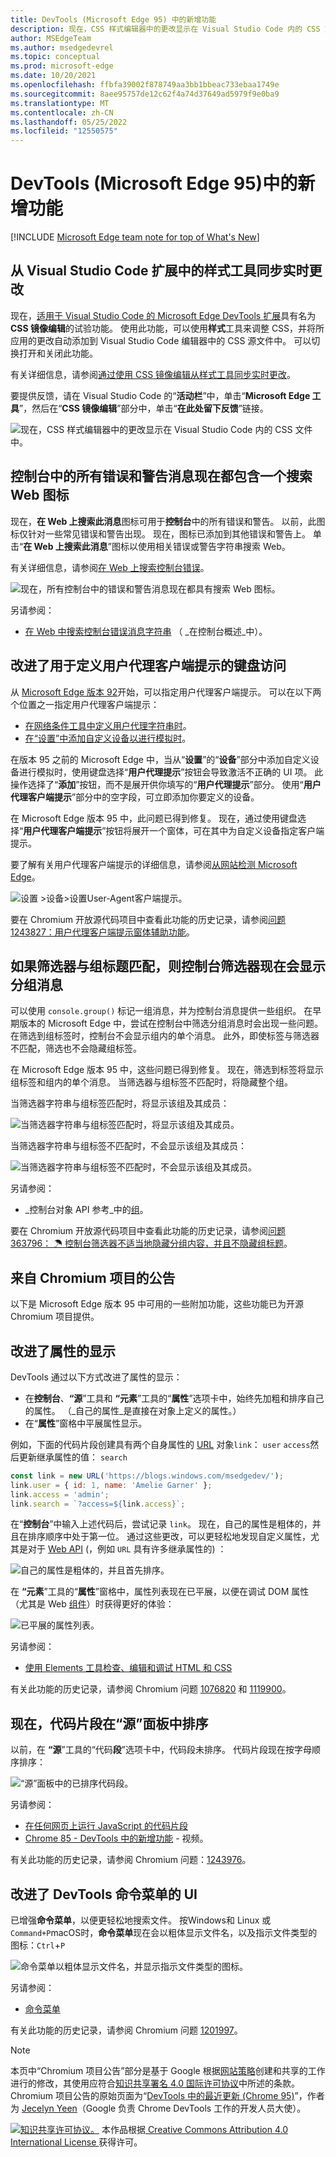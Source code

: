 ```yaml
---
title: DevTools (Microsoft Edge 95) 中的新增功能
description: 现在，CSS 样式编辑器中的更改显示在 Visual Studio Code 内的 CSS 文件中。  所有控制台错误和警告现在都包含一个搜索 Web 图标。  改进了用于定义用户代理客户端提示的键盘访问。  改进了控制台中分组消息的筛选。
author: MSEdgeTeam
ms.author: msedgedevrel
ms.topic: conceptual
ms.prod: microsoft-edge
ms.date: 10/20/2021
ms.openlocfilehash: ffbfa39002f878749aa3bb1bbeac733ebaa1749e
ms.sourcegitcommit: 8aee95757de12c62f4a74d37649ad5979f9e0ba9
ms.translationtype: MT
ms.contentlocale: zh-CN
ms.lasthandoff: 05/25/2022
ms.locfileid: "12550575"
---
```

# <a name="whats-new-in-devtools-microsoft-edge-95"></a>DevTools (Microsoft Edge 95)中的新增功能

[!INCLUDE [Microsoft Edge team note for top of What's New](../../includes/edge-whats-new-note.md)]


<!-- ====================================================================== -->
## <a name="sync-live-changes-from-the-styles-tool-in-the-visual-studio-code-extension"></a>从 Visual Studio Code 扩展中的样式工具同步实时更改

<!-- Title: CSS Mirror Editing in Visual Studio Code -->
<!-- Subtitle: Changes in the CSS Styles editor now show up in your CSS files inside Visual Studio Code. -->

现在，[适用于 Visual Studio Code 的 Microsoft Edge DevTools 扩展](https://marketplace.visualstudio.com/items?itemName=ms-edgedevtools.vscode-edge-devtools)具有名为 **CSS 镜像编辑**的试验功能。  使用此功能，可以使用**样式**工具来调整 CSS，并将所应用的更改自动添加到 Visual Studio Code 编辑器中的 CSS 源文件中。  可以切换打开和关闭此功能。

有关详细信息，请参阅[通过使用 CSS 镜像编辑从样式工具同步实时更改](../../../../visual-studio-code/microsoft-edge-devtools-extension.md#syncing-live-changes-from-the-styles-tool-by-using-css-mirror-editing)。

要提供反馈，请在 Visual Studio Code 的“**活动栏**”中，单击“**Microsoft Edge 工具**”，然后在“**CSS 镜像编辑**”部分中，单击“**在此处留下反馈**”链接。

![现在，CSS 样式编辑器中的更改显示在 Visual Studio Code 内的 CSS 文件中。](../../media/2021/10/css-mirror-editing-button.msft.png)


<!-- ====================================================================== -->
## <a name="all-error-and-warning-messages-in-the-console-now-have-a-search-web-icon"></a>控制台中的所有错误和警告消息现在都包含一个搜索 Web 图标

<!-- Title: All console errors and warnings now have a Search Web icon -->
<!-- Subtitle: You can now search for any of your console errors and warnings right from DevTools. -->

现在，**在 Web 上搜索此消息**图标可用于**控制台**中的所有错误和警告。  以前，此图标仅针对一些常见错误和警告出现。  现在，图标已添加到其他错误和警告上。  单击“**在 Web 上搜索此消息**”图标以使用相关错误或警告字符串搜索 Web。

有关详细信息，请参阅[在 Web 上搜索控制台错误](../09/devtools.md#search-for-console-errors-on-the-web)。
<!-- todo: cover in regular doc -->

![现在，所有控制台中的错误和警告消息现在都具有搜索 Web 图标。](../../media/2021/10/console-message-search-web-button.png)

另请参阅：
* [在 Web 中搜索控制台错误消息字符串](../../../console/index.md#search-the-web-for-a-console-error-message-string) （ _在控制台概述_中）。


<!-- ====================================================================== -->
## <a name="improved-keyboard-access-for-defining-user-agent-client-hints"></a>改进了用于定义用户代理客户端提示的键盘访问

<!-- Title: Improved keyboard access when navigating to User agent client hints in Settings -->
<!-- Subtitle: When adding a custom device to emulate in DevTools, you can now expand the User agent client hints section more easily. -->

从 [Microsoft Edge 版本 92](../05/devtools.md#user-agent-client-hints-for-devices-in-the-network-conditions-tab)开始，可以指定用户代理客户端提示。  可以在以下两个位置之一指定用户代理客户端提示：

*  [在网络条件工具中定义用户代理字符串时](../../../device-mode/override-user-agent.md)。
*  [在“设置”中添加自定义设备以进行模拟时](../../../device-mode/index.md#add-a-custom-mobile-device)。

在版本 95 之前的 Microsoft Edge 中，当从“**设置**”的“**设备**”部分中添加自定义设备进行模拟时，使用键盘选择“**用户代理提示**”按钮会导致激活不正确的 UI 项。  此操作选择了“**添加**”按钮，而不是展开供你填写的“**用户代理提示**”部分。  使用“**用户代理客户端提示**”部分中的空字段，可立即添加你要定义的设备。

在 Microsoft Edge 版本 95 中，此问题已得到修复。  现在，通过使用键盘选择“**用户代理客户端提示**”按钮将展开一个窗体，可在其中为自定义设备指定客户端提示。

要了解有关用户代理客户端提示的详细信息，请参阅[从网站检测 Microsoft Edge](../../../../web-platform/user-agent-guidance.md#user-agent-client-hints)。

![设置 >设备>设置User-Agent客户端提示。](../../media/2021/10/keyboard-define-ua-client-hints.png)

要在 Chromium 开放源代码项目中查看此功能的历史记录，请参阅[问题 1243827：用户代理客户端提示窗体辅助功能](https://bugs.chromium.org/p/chromium/issues/detail?id=1243827)。


<!-- ====================================================================== -->
## <a name="console-filters-now-display-grouped-messages-if-the-filter-matches-the-group-title"></a>如果筛选器与组标题匹配，则控制台筛选器现在会显示分组消息

<!-- Title: Improved filtering for grouped messages in the Console -->
<!-- Subtitle: Filters in the Console is now more intuitive, displaying grouped messages only when the filter matches the group label. -->

可以使用 `console.group()` 标记一组消息，并为控制台消息提供一些组织。  在早期版本的 Microsoft Edge 中，尝试在控制台中筛选分组消息时会出现一些问题。  在筛选到组标签时，控制台不会显示组内的单个消息。  此外，即使标签与筛选器不匹配，筛选也不会隐藏组标签。

在 Microsoft Edge 版本 95 中，这些问题已得到修复。  现在，筛选到标签将显示组标签和组内的单个消息。  当筛选器与组标签不匹配时，将隐藏整个组。

当筛选器字符串与组标签匹配时，将显示该组及其成员：

![当筛选器字符串与组标签匹配时，将显示该组及其成员。](../../media/2021/10/filter-matches-group-label.png)

当筛选器字符串与组标签不匹配时，不会显示该组及其成员：

![当筛选器字符串与组标签不匹配时，不会显示该组及其成员。](../../media/2021/10/filter-matches-group-label-asdf.png)

另请参阅：
* _控制台对象 API 参考_中的[组](../../../../devtools-guide-chromium/console/api.md#group)。

要在 Chromium 开放源代码项目中查看此功能的历史记录，请参阅[问题 363796： ☂ 控制台筛选器不适当地隐藏分组内容，并且不隐藏组标题](https://bugs.chromium.org/p/chromium/issues/detail?id=363796)。


<!-- ====================================================================== -->
## <a name="announcements-from-the-chromium-project"></a>来自 Chromium 项目的公告

以下是 Microsoft Edge 版本 95 中可用的一些附加功能，这些功能已为开源 Chromium 项目提供。


<!-- ====================================================================== -->
## <a name="improved-the-display-of-properties"></a>改进了属性的显示

<!-- Chromium What's New entry: [Improved the display of properties](https://developer.chrome.com/blog/new-in-devtools-95/#properties) at _What's New in DevTools (Chrome 95)_. -->

DevTools 通过以下方式改进了属性的显示：
*  在**控制台**、**“源**”工具和 **“元素**”工具的“**属性**”选项卡中，始终先加粗和排序自己的属性。  （_自己的属性_是直接在对象上定义的属性。）
*  在“**属性**”窗格中平展属性显示。

例如，下面的代码片段创建具有两个自身属性的 [URL](https://developer.mozilla.org/docs/Web/API/URL) 对象`link`： `user` `access`然后更新继承属性的值： `search`

```javascript
const link = new URL('https://blogs.windows.com/msedgedev/');
link.user = { id: 1, name: 'Amelie Garner' };
link.access = 'admin';
link.search = `?access=${link.access}`;
```

在“**控制台**”中输入上述代码后，尝试记录 `link`。  现在，自己的属性是粗体的，并且在排序顺序中处于第一位。  通过这些更改，可以更轻松地发现自定义属性，尤其是对于 [Web API](https://developer.mozilla.org/docs/Web/API) (，例如 `URL` 具有许多继承属性的) ：

![自己的属性是粗体的，并且首先排序。](../../media/2021/10/improved-display-properties.png)

在 **“元素**”工具的“**属性**”窗格中，属性列表现在已平展，以便在调试 DOM 属性（尤其是 Web [组件](https://www.webcomponents.org/introduction)）时获得更好的体验：

![已平展的属性列表。](../../media/2021/10/flattened-list-of-properties.png)

另请参阅：
* [使用 Elements 工具检查、编辑和调试 HTML 和 CSS](../../../elements-tool/elements-tool.md)
<!-- todo: link to an Elements > Properties ui doc'n?  try FTS repo **Properties** - not really found -->

有关此功能的历史记录，请参阅 Chromium 问题 [1076820](https://crbug.com/1076820) 和 [1119900](https://crbug.com/1119900)。


<!-- ====================================================================== -->
## <a name="snippets-are-now-sorted-in-the-sources-panel"></a>现在，代码片段在“源”面板中排序

<!-- Chromium What's New entry: [Sort snippets in the Sources panel](https://developer.chrome.com/blog/new-in-devtools-95/#snippets) at _What's New in DevTools (Chrome 95)_. -->

以前，在 **“源**”工具的“代码**段**”选项卡中，代码段未排序。  代码片段现在按字母顺序排序：

![“源”面板中的已排序代码段。](../../media/2021/10/snippets-sorted-alphbetically.png)

另请参阅：
* [在任何网页上运行 JavaScript 的代码片段](../../../javascript/snippets.md)
* [Chrome 85 - DevTools 中的新增功能](https://youtu.be/NOal2gTzftI?t=176) - 视频。

有关此功能的历史记录，请参阅 Chromium 问题：[1243976](https://crbug.com/1243976)。


<!-- ====================================================================== -->
## <a name="improved-ui-for-devtools-command-menu"></a>改进了 DevTools 命令菜单的 UI

<!-- Chromium What's New entry: [Improved UI for DevTools command menu](https://developer.chrome.com/blog/new-in-devtools-95/#command-menu) at _What's New in DevTools (Chrome 95)_. -->

已增强**命令菜单**，以便更轻松地搜索文件。  按Windows和 Linux 或`Command+P`macOS时，**命令菜单**现在会以粗体显示文件名，以及指示文件类型的图标：`Ctrl`+`P`

![命令菜单以粗体显示文件名，并显示指示文件类型的图标。](../../media/2021/10/command-menu-filenames-bold-icons.png)

另请参阅：
* [命令菜单](../../../command-menu/index.md)

有关此功能的历史记录，请参阅 Chromium 问题 [1201997](https://crbug.com/1201997)。 


<!-- ====================================================================== -->
> [!NOTE]
> 本页中“Chromium 项目公告”部分是基于 Google 根据[网站策略](https://developers.google.com/terms/site-policies)创建和共享的工作进行的修改，其使用应符合[知识共享署名 4.0 国际许可协议](https://creativecommons.org/licenses/by/4.0)中所述的条款。  Chromium 项目公告的原始页面为“[DevTools 中的最近更新 (Chrome 95)](https://developer.chrome.com/blog/new-in-devtools-95)”，作者为 [Jecelyn Yeen](https://developers.google.com/web/resources/contributors#jecelynyeen)（Google 负责 Chrome DevTools 工作的开发人员大使）。

[![知识共享许可协议。](https://i.creativecommons.org/l/by/4.0/88x31.png)](https://creativecommons.org/licenses/by/4.0)
本作品根据[ Creative Commons Attribution 4.0 International License ](https://creativecommons.org/licenses/by/4.0)获得许可。
